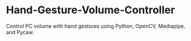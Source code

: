 # Hand-Gesture-Volume-Controller
Control PC volume with hand gestures using Python, OpenCV, Mediapipe, and Pycaw.
